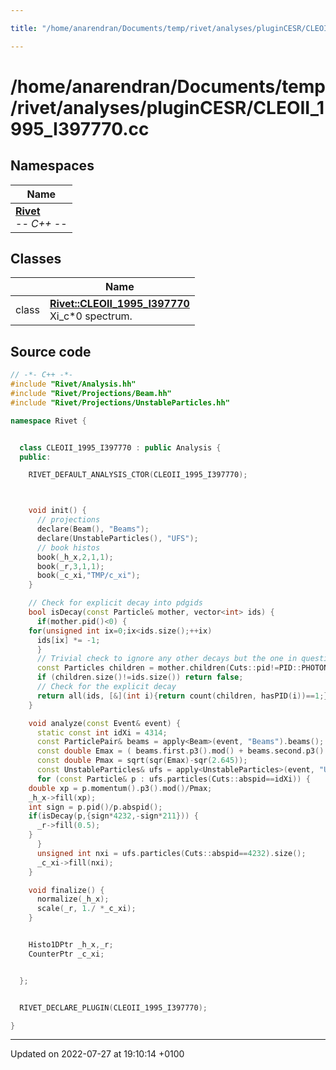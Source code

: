 ```yaml
---

title: "/home/anarendran/Documents/temp/rivet/analyses/pluginCESR/CLEOII_1995_I397770.cc"

---
```


# /home/anarendran/Documents/temp/rivet/analyses/pluginCESR/CLEOII_1995_I397770.cc



## Namespaces

| Name           |
| -------------- |
| **[Rivet](http://example.org/namespaces/namespacerivet/)** <br>-*- C++ -*-  |

## Classes

|                | Name           |
| -------------- | -------------- |
| class | **[Rivet::CLEOII_1995_I397770](http://example.org/classes/classrivet_1_1cleoii__1995__i397770/)** <br>Xi_c*0 spectrum.  |




## Source code

```cpp
// -*- C++ -*-
#include "Rivet/Analysis.hh"
#include "Rivet/Projections/Beam.hh"
#include "Rivet/Projections/UnstableParticles.hh"

namespace Rivet {


  class CLEOII_1995_I397770 : public Analysis {
  public:

    RIVET_DEFAULT_ANALYSIS_CTOR(CLEOII_1995_I397770);



    void init() {
      // projections
      declare(Beam(), "Beams");
      declare(UnstableParticles(), "UFS");
      // book histos
      book(_h_x,2,1,1);
      book(_r,3,1,1);
      book(_c_xi,"TMP/c_xi");
    }

    // Check for explicit decay into pdgids
    bool isDecay(const Particle& mother, vector<int> ids) {
      if(mother.pid()<0) {
    for(unsigned int ix=0;ix<ids.size();++ix)
      ids[ix] *= -1;
      }
      // Trivial check to ignore any other decays but the one in question modulo photons
      const Particles children = mother.children(Cuts::pid!=PID::PHOTON);
      if (children.size()!=ids.size()) return false;
      // Check for the explicit decay
      return all(ids, [&](int i){return count(children, hasPID(i))==1;});
    }

    void analyze(const Event& event) {
      static const int idXi = 4314;
      const ParticlePair& beams = apply<Beam>(event, "Beams").beams();
      const double Emax = ( beams.first.p3().mod() + beams.second.p3().mod() ) / 2.0;
      const double Pmax = sqrt(sqr(Emax)-sqr(2.645));
      const UnstableParticles& ufs = apply<UnstableParticles>(event, "UFS");
      for (const Particle& p : ufs.particles(Cuts::abspid==idXi)) {
    double xp = p.momentum().p3().mod()/Pmax;
    _h_x->fill(xp);
    int sign = p.pid()/p.abspid();
    if(isDecay(p,{sign*4232,-sign*211})) {
      _r->fill(0.5);
    }
      }
      unsigned int nxi = ufs.particles(Cuts::abspid==4232).size();
      _c_xi->fill(nxi);
    }

    void finalize() {
      normalize(_h_x);
      scale(_r, 1./ *_c_xi);
    }


    Histo1DPtr _h_x,_r;
    CounterPtr _c_xi;


  };


  RIVET_DECLARE_PLUGIN(CLEOII_1995_I397770);

}
```


-------------------------------

Updated on 2022-07-27 at 19:10:14 +0100
